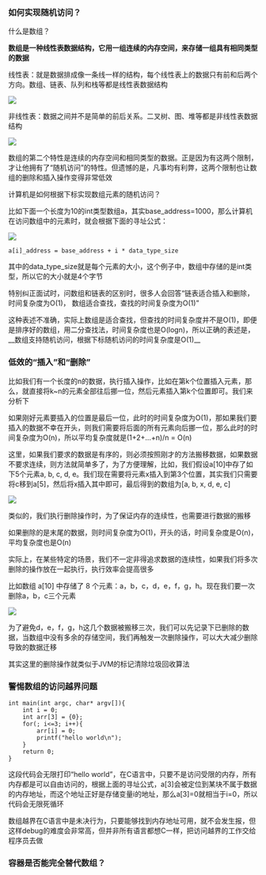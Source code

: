 
### 如何实现随机访问？

什么是数组？

__数组是一种线性表数据结构，它用一组连续的内存空间，来存储一组具有相同类型的数据__

线性表：就是数据排成像一条线一样的结构，每个线性表上的数据只有前和后两个方向。数组、链表、队列和栈等都是线性表数据结构

![][image-1]

非线性表：数据之间并不是简单的前后关系。二叉树、图、堆等都是非线性表数据结构

![][image-2]

数组的第二个特性是连续的内存空间和相同类型的数据。正是因为有这两个限制，才让他拥有了“随机访问”的特性。但遗憾的是，凡事均有利弊，这两个限制也让数组的删除和插入操作变得非常低效

计算机是如何根据下标实现数组元素的随机访问？

比如下面一个长度为10的int类型数组a，其实base\_address=1000，那么计算机在访问数组中的元素时，就会根据下面的寻址公式：

![][image-3]

```
a[i]_address = base_address + i * data_type_size
```

其中的data\_type\_size就是每个元素的大小，这个例子中，数组中存储的是int类型，所以它的大小就是4个字节

特别纠正面试时，问数组和链表的区别时，很多人会回答“链表适合插入和删除，时间复杂度为O(1)， 数组适合查找，查找的时间复杂度为O(1)”

这种表述不准确，实际上数组是适合查找，但查找的时间复杂度并不是O(1)，即便是排序好的数组，用二分查找法，时间复杂度也是O(logn)，所以正确的表述是，\_\_数组支持随机访问，根据下标随机访问的时间复杂度是O(1)\_\_

### 低效的“插入”和“删除”

比如我们有一个长度的n的数据，执行插入操作，比如在第k个位置插入元素，那么，就直接将k\~n的元素全部往后挪一位，然后元素插入第k个位置即可。我们来分析下

如果刚好元素要插入的位置是最后一位，此时的时间复杂度为O(1)，那如果我们要插入的数据不幸在开头，则我们需要将后面的所有元素向后挪一位，那么此时的时间复杂度为O(n)，所以平均复杂度就是(1+2+…+n)/n = O(n)

这里，如果我们要求的数据是有序的，则必须按照刚才的方法搬移数据，如果数据不要求连续，则方法就简单多了，为了方便理解，比如，我们假设a[10]中存了如下5个元素a, b, c, d, e。我们现在需要将元素x插入到第3个位置，其实我们只需要将c移到a[5]，然后将x插入其中即可，最后得到的数组为[a, b, x, d, e, c]

![][image-4]

类似的，我们执行删除操作时，为了保证内存的连续性，也需要进行数据的搬移

如果删除的是末尾的数据，则时间复杂度为O(1)，开头的话，时间复杂度是O(n)，平均复杂度也是O(n)

实际上，在某些特定的场景，我们不一定非得追求数据的连续性，如果我们将多次删除的操作放在一起执行，执行效率会提高很多

比如数组 a[10] 中存储了 8 个元素：a，b，c，d，e，f，g，h。现在我们要一次删除a，b，c三个元素

![][image-5]

为了避免d，e，f，g，h这几个数据被搬移三次，我们可以先记录下已删除的数据，当数组中没有多余的存储空间，我们再触发一次删除操作，可以大大减少删除导致的数据迁移

其实这里的删除操作就类似于JVM的标记清除垃圾回收算法

### 警惕数组的访问越界问题

```
int main(int argc, char* argv[]){
    int i = 0;
    int arr[3] = {0};
    for(; i<=3; i++){
        arr[i] = 0;
        printf("hello world\n");
    }
    return 0;
}
```

这段代码会无限打印“hello world”，在C语言中，只要不是访问受限的内存，所有内存都是可以自由访问的，根据上面的寻址公式，a[3]会被定位到某块不属于数据的内存地址，而这个地址正好是存储变量i的地址，那么a[3]=0就相当于i=0，所以代码会无限死循环

数组越界在C语言中是未决行为，只要能够找到内存地址可用，就不会发生报，但这样debug的难度会非常高，但并非所有语言都想C一样，把访问越界的工作交给程序员去做


### 容器是否能完全替代数组？

[image-1]:	https://github.com/hacksman/learning/blob/master/picture/xianxingbiao.jpg
[image-2]:	https://github.com/hacksman/learning/blob/master/picture/feixianxingbiao.jpg
[image-3]:	https://github.com/hacksman/learning/blob/master/picture/neicunxunzhi.jpg
[image-4]:	https://github.com/hacksman/learning/blob/master/picture/charu.jpg
[image-5]:	https://github.com/hacksman/learning/blob/master/picture/charu_2.jpg